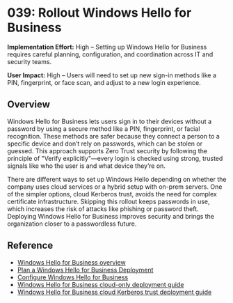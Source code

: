 # 039: Rollout Windows Hello for Business

**Implementation Effort:** High – Setting up Windows Hello for Business requires careful planning, configuration, and coordination across IT and security teams.

**User Impact:** High – Users will need to set up new sign-in methods like a PIN, fingerprint, or face scan, and adjust to a new login experience.

## Overview

Windows Hello for Business lets users sign in to their devices without a password by using a secure method like a PIN, fingerprint, or facial recognition. These methods are safer because they connect a person to a specific device and don’t rely on passwords, which can be stolen or guessed. This approach supports Zero Trust security by following the principle of "Verify explicitly"—every login is checked using strong, trusted signals like who the user is and what device they’re on. 

There are different ways to set up Windows Hello depending on whether the company uses cloud services or a hybrid setup with on-prem servers. One of the simpler options, cloud Kerberos trust, avoids the need for complex certificate infrastructure. Skipping this rollout keeps passwords in use, which increases the risk of attacks like phishing or password theft. Deploying Windows Hello for Business improves security and brings the organization closer to a passwordless future.

## Reference
* [Windows Hello for Business overview](https://learn.microsoft.com/en-us/windows/security/identity-protection/hello-for-business/)
* [Plan a Windows Hello for Business Deployment](https://learn.microsoft.com/en-us/windows/security/identity-protection/hello-for-business/deploy/)
* [Configure Windows Hello for Business](https://learn.microsoft.com/en-us/windows/security/identity-protection/hello-for-business/configure)
* [Windows Hello for Business cloud-only deployment guide](https://learn.microsoft.com/en-us/windows/security/identity-protection/hello-for-business/deploy/cloud-only)
* [Windows Hello for Business cloud Kerberos trust deployment guide](https://learn.microsoft.com/en-us/windows/security/identity-protection/hello-for-business/deploy/hybrid-cloud-kerberos-trust)
